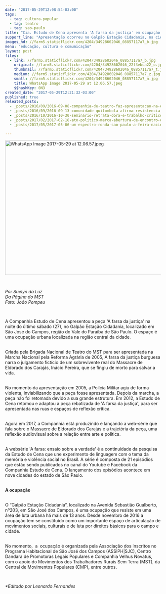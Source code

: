 ```yaml
---
date: "2017-05-29T12:08:54-03:00"
tags:
  - tag: cultura-popular
  - tag: teatro
  - tag: sao-paulo
title: "Cia. Estudo de Cena apresenta 'A farsa da justiça' em ocupação urbana do interior de São Paulo"
support_line: "Apresentação ocorreu no Galpão Estação Cidadania, na cidade de São José dos Campos, interior paulista. "
images_hd: //farm5.staticflickr.com/4204/34928602046_08857117a7_b.jpg
menu: "educação, cultura e comunicação"
layout: post
files:
  - link: //farm5.staticflickr.com/4204/34928602046_08857117a7_b.jpg
    original: //farm5.staticflickr.com/4204/34928602046_22f3ebca22_o.jpg
    thumbnail: //farm5.staticflickr.com/4204/34928602046_08857117a7_t.jpg
    medium: //farm5.staticflickr.com/4204/34928602046_08857117a7_z.jpg
    small: //farm5.staticflickr.com/4204/34928602046_08857117a7_n.jpg
    title: WhatsApp Image 2017-05-29 at 12.06.57.jpeg
    $$hashKey: 0N3
created_date: "2017-05-29T12:21:32-03:00"
published: true
releated_posts:
  - _posts/2016/09/2016-09-08-companhia-de-teatro-faz-apresentacao-na-ocupacao-do-incra-em-sp.md
  - _posts/2016/09/2016-09-13-comunidade-quilombola-afirma-resistencia-politica-e-cultural-em-aracati.md
  - _posts/2016/10/2016-10-30-seminario-retrata-obra-e-trabalho-critico-de-ina-camargo-costa.md
  - _posts/2017/02/2017-02-18-ato-politico-marca-abertura-de-encontro-do-mst-em-sao-paulo.md
  - _posts/2017/05/2017-05-06-um-espectro-ronda-sao-paulo-a-feira-nacional-da-reforma-agraria.md

---
```

<p>
<style type="text/css">p.p1 {margin: 0.0px 0.0px 0.0px 0.0px; font: 12.0px Helvetica; color: #454545}
p.p2 {margin: 0.0px 0.0px 0.0px 0.0px; font: 12.0px Helvetica; color: #454545; min-height: 14.0px}
</style>
<img alt="WhatsApp Image 2017-05-29 at 12.06.57.jpeg" height="435" src="//farm5.staticflickr.com/4204/34928602046_08857117a7_b.jpg" width="700" /></p>

<p>&nbsp;</p>

<p><em>Por Suelyn da Luz<br />
Da P&aacute;gina do MST<br />
Foto: Jo&atilde;o Pompeu</em></p>

<p>&nbsp;</p>

<p>A Companhia Estudo de Cena apresentou a pe&ccedil;a &#39;A farsa da justi&ccedil;a&#39; na noite do &uacute;ltimo s&aacute;bado (27), no Galp&atilde;o Esta&ccedil;&atilde;o Cidadania, localizado em S&atilde;o Jos&eacute; do Campos, regi&atilde;o do Vale do Para&iacute;ba de S&atilde;o Paulo. O espa&ccedil;o &eacute; uma ocupa&ccedil;&atilde;o urbana localizada&nbsp;na regi&atilde;o central da cidade.&nbsp;</p>

<p><br />
Criada pela Brigada Nacional de Teatro do MST para ser apresentada na Marcha Nacional pela Reforma Agr&aacute;ria de 2005, A farsa da justi&ccedil;a burguesa narra o julgamento fict&iacute;cio de um sobrevivente real do Massacre de Eldorado dos Caraj&aacute;s, In&aacute;cio Pereira, que se fingiu de morto para salvar a vida.</p>

<p><br />
No momento da apresenta&ccedil;&atilde;o em 2005, a Pol&iacute;cia Militar agiu de forma violenta, inviabilizando que a pe&ccedil;a fosse apresentada. Depois da marcha, a pe&ccedil;a n&atilde;o foi retomada devido a sua grande estrutura. Em 2012, a Estudo de Cena retomou e adaptou a pe&ccedil;a rebatizada de &#39;A farsa da justi&ccedil;a&#39;, para ser apresentada nas ruas e espa&ccedil;os de reflex&atilde;o cr&iacute;tica.&nbsp;</p>

<p><br />
Agora em 2017, a Companhia est&aacute; produzindo e lan&ccedil;ando a web-s&eacute;rie que fala sobre o Massacre de Eldorado dos Caraj&aacute;s e a trajet&oacute;ria da pe&ccedil;a, uma reflex&atilde;o audiovisual sobre a rela&ccedil;&atilde;o entre arte e pol&iacute;tica.</p>

<p><br />
A webs&eacute;rie &#39;A farsa: ensaio sobre a verdade&#39; &eacute; a continuidade da pesquisa da Estudo de Cena que une experimento de linguagem com o tema da mem&oacute;ria e viol&ecirc;ncia social no Brasil. A s&eacute;rie &eacute; composta de 21 epis&oacute;dios que est&atilde;o sendo publicados no canal do Youtube e Facebook da Companhia Estudo de Cena. O lan&ccedil;amento dos epis&oacute;dios acontece em nove cidades do estado de S&atilde;o Paulo.</p>

<p><br />
<strong>A ocupa&ccedil;&atilde;o&nbsp;</strong></p>

<p><br />
O &ldquo;Galp&atilde;o Esta&ccedil;&atilde;o Cidadania&rdquo;, localizado na Avenida Sebasti&atilde;o Gualberto, n&ordm;203, em S&atilde;o Jos&eacute; dos Campos, &eacute; uma ocupa&ccedil;&atilde;o que resiste em uma &aacute;rea de luta urbana h&aacute; mais de 13 anos. Desde novembro de 2016 a ocupa&ccedil;&atilde;o tem se constitu&iacute;do como um importante espa&ccedil;o de articula&ccedil;&atilde;o de movimentos sociais, culturais e de luta por direitos b&aacute;sicos para o campo e cidade.&nbsp;</p>

<p><br />
No momento,&nbsp; a&nbsp; ocupa&ccedil;&atilde;o &eacute; organizada pela Associa&ccedil;&atilde;o dos Inscritos no Programa Habitacional de S&atilde;o Jos&eacute; dos Campos (ASSIPH|SJC), Centro Dandara de Promotoras Legais Populares e Companhia Velhus Novatus, com o apoio do Movimentos dos Trabalhadores Rurais Sem Terra (MST), da Central de Movimentos Populares (CMP), entre outros.</p>

<p>&nbsp;</p>

<p><em>*Editado por Leonardo Fernandes</em></p>
